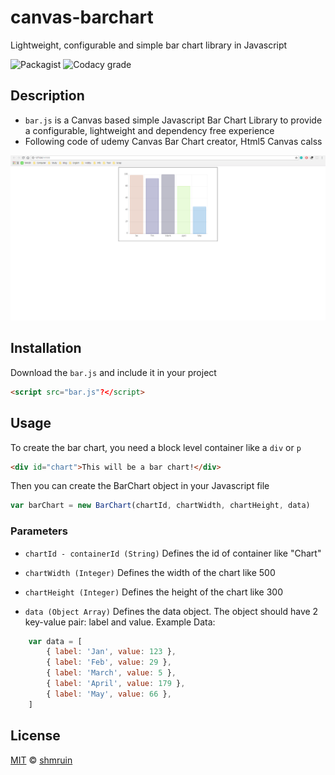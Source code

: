# canvas-barchart
Lightweight, configurable and simple bar chart library in Javascript

![Packagist](https://img.shields.io/packagist/l/doctrine/orm.svg)
![Codacy grade](https://img.shields.io/codacy/grade/e27821fb6289410b8f58338c7e0bc686.svg)

## Description
 * `bar.js` is a Canvas based simple Javascript Bar Chart Library to provide a configurable, lightweight and dependency free experience
 * Following code of udemy Canvas Bar Chart creator, Html5 Canvas calss

![Alt text](screenshots/barchart.PNG?raw=true "udemy canvas bar chart")

## Installation
Download the `bar.js` and include it in your project

```html
<script src="bar.js"?</script>
```

## Usage
To create the bar chart, you need a block level container like a `div` or `p`

```html
<div id="chart">This will be a bar chart!</div>
```

Then you can create the BarChart object in your Javascript file 

```js
var barChart = new BarChart(chartId, chartWidth, chartHeight, data)
```

### Parameters
- `chartId - containerId (String)`
Defines the id of container like "Chart"

- `chartWidth (Integer)`
Defines the width of the chart like 500

- `chartHeight (Integer)`
Defines the height of the chart like 300

- `data (Object Array)`
Defines the data object. The object should have 2 key-value pair: label and value. Example Data:

```js
    var data = [
        { label: 'Jan', value: 123 },
        { label: 'Feb', value: 29 },
        { label: 'March', value: 5 },
        { label: 'April', value: 179 },
        { label: 'May', value: 66 },
    ]
```

## License
[MIT](License.md) © [shmruin](https://github.com/shmruin/)
